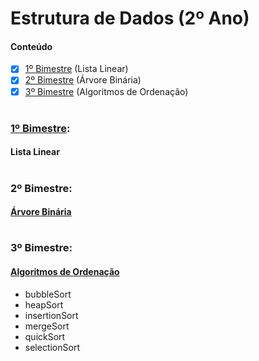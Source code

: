 # Estrutura de Dados (2º Ano) 

#### Conteúdo 
- [x] [1º Bimestre](#1º-bimestre) (Lista Linear)
- [x] [2º Bimestre](#2º-bimestre) (Árvore Binária)
- [x] [3º Bimestre](#3º-bimestre) (Algoritmos de Ordenação)

# 

### [1º Bimestre](https://github.com/eduschadesoares/estruturaDeDados/tree/master/1%C2%BA%20Bimestre):
#### Lista Linear

# 

### 2º Bimestre:
#### [Árvore Binária](https://github.com/eduschadesoares/estruturaDeDados/tree/master/2%C2%BA%20Bimestre)

# 

### 3º Bimestre:
#### [Algoritmos de Ordenação](https://github.com/eduschadesoares/estruturaDeDados/tree/master/3%C2%BA%20Bimestre)
* bubbleSort
* heapSort
* insertionSort
* mergeSort
* quickSort
* selectionSort

#
